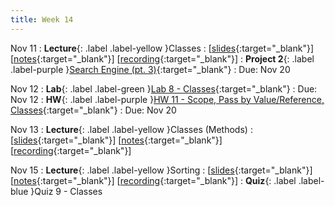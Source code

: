 ```yaml
---
title: Week 14
---
```


Nov 11
: **Lecture**{: .label .label-yellow }Classes
  :  \[[slides](https://docs.google.com/presentation/d/1yDZ60s0VJuSCZRIPQJCpMez4nO_lKiMjyPCErKXjoRg/edit?usp=sharing){:target="_blank"}\] \[[notes](https://docs.google.com/document/d/1dWhrZNiEVvmhJGMW-rk9rYKLWW27wueJDI0vjDqTJzs/edit?usp=sharing){:target="_blank"}\] \[[recording](https://youtu.be/klsm6jefLD0){:target="_blank"}\]
: **Project 2**{: .label .label-purple }[Search Engine (pt. 3)](https://edstem.org/us/courses/61483/lessons/120767){:target="_blank"}
  : Due: Nov 20

Nov 12
: **Lab**{: .label .label-green }[Lab 8 - Classes](https://edstem.org/us/courses/61483/lessons/122068){:target="_blank"}
  : Due: Nov 12
: **HW**{: .label .label-purple }[HW 11 - Scope, Pass by Value/Reference, Classes](https://edstem.org/us/courses/61483/lessons/122058){:target="_blank"}
  : Due: Nov 20

Nov 13
: **Lecture**{: .label .label-yellow }Classes (Methods)
  :  \[[slides](https://docs.google.com/document/d/1XIpgIwvZjG4bXGgeAcSaYmJvrVk_f1_z-sAhTgoqWdY/edit?usp=sharing){:target="_blank"}\] \[[notes](https://docs.google.com/document/d/1XIpgIwvZjG4bXGgeAcSaYmJvrVk_f1_z-sAhTgoqWdY/edit?usp=sharing){:target="_blank"}\] \[[recording](https://docs.google.com/document/d/1XIpgIwvZjG4bXGgeAcSaYmJvrVk_f1_z-sAhTgoqWdY/edit?usp=sharing){:target="_blank"}\]

Nov 15
: **Lecture**{: .label .label-yellow }Sorting
  : \[[slides](https://docs.google.com/document/d/1XIpgIwvZjG4bXGgeAcSaYmJvrVk_f1_z-sAhTgoqWdY/edit?usp=sharing){:target="_blank"}\] \[[notes](https://docs.google.com/document/d/1XIpgIwvZjG4bXGgeAcSaYmJvrVk_f1_z-sAhTgoqWdY/edit?usp=sharing){:target="_blank"}\] \[[recording](https://docs.google.com/document/d/1XIpgIwvZjG4bXGgeAcSaYmJvrVk_f1_z-sAhTgoqWdY/edit?usp=sharing){:target="_blank"}\]
: **Quiz**{: .label .label-blue }Quiz 9 - Classes